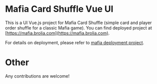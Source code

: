 # Mafia Card Shuffle Vue UI

This is a UI Vue.js project for Mafia Card Shuffle (simple card and player order shuffle for a classic Mafia game). You can find deployed project at [https://mafia.brolia.com](https://mafia.brolia.com).

For details on deployment, please refer to [mafia deployment project](https://github.com/taleodor/mafia-deployment).




# Other
Any contributions are welcome!
